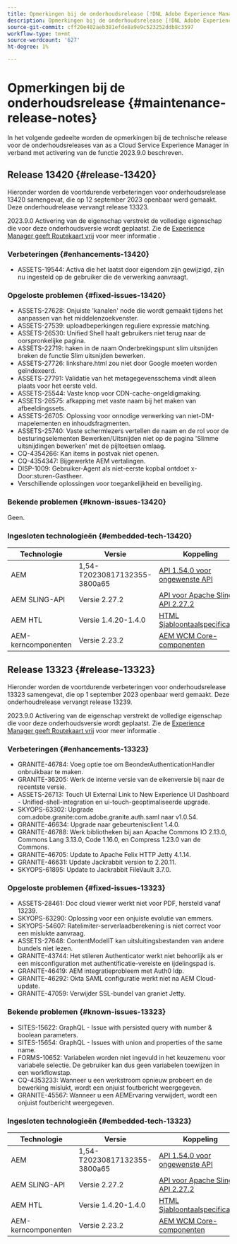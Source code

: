 ```yaml
---
title: Opmerkingen bij de onderhoudsrelease [!DNL Adobe Experience Manager] as a Cloud Service gekoppeld aan activering van 2023.9.0-functies.
description: Opmerkingen bij de onderhoudsrelease [!DNL Adobe Experience Manager] as a Cloud Service gekoppeld aan activering van 2023.9.0-functies.
source-git-commit: cff20e402aeb381efde8a9e9c523252ddb8c3597
workflow-type: tm+mt
source-wordcount: '627'
ht-degree: 1%

---
```


# Opmerkingen bij de onderhoudsrelease {#maintenance-release-notes}

In het volgende gedeelte worden de opmerkingen bij de technische release voor de onderhoudsreleases van as a Cloud Service Experience Manager in verband met activering van de functie 2023.9.0 beschreven.

## Release 13420 {#release-13420}

Hieronder worden de voortdurende verbeteringen voor onderhoudsrelease 13420 samengevat, die op 12 september 2023 openbaar werd gemaakt. Deze onderhoudrelease vervangt release 13323.

2023.9.0 Activering van de eigenschap verstrekt de volledige eigenschap die voor deze onderhoudsversie wordt geplaatst. Zie de [Experience Manager geeft Routekaart vrij](https://experienceleague.adobe.com/docs/experience-manager-release-information/aem-release-updates/update-releases-roadmap.html) voor meer informatie .

### Verbeteringen {#enhancements-13420}

- ASSETS-19544: Activa die het laatst door eigendom zijn gewijzigd, zijn nu ingesteld op de gebruiker die de verwerking aanvraagt.

### Opgeloste problemen {#fixed-issues-13420}

- ASSETS-27628: Onjuiste &#39;kanalen&#39; node die wordt gemaakt tijdens het aanpassen van het middelenzoekvenster.
- ASSETS-27539: uploadbeperkingen reguliere expressie matching.
- ASSETS-26530: Unified Shell haalt gebruikers niet terug naar de oorspronkelijke pagina.
- ASSETS-22719: haken in de naam Onderbrekingspunt slim uitsnijden breken de functie Slim uitsnijden bewerken.
- ASSETS-27726: linkshare.html zou niet door Google moeten worden geïndexeerd.
- ASSETS-27791: Validatie van het metagegevensschema vindt alleen plaats voor het eerste veld.
- ASSETS-25544: Vaste knop voor CDN-cache-ongeldigmaking.
- ASSETS-26575: afkapping met vaste naam bij het maken van afbeeldingssets.
- ASSETS-26705: Oplossing voor onnodige verwerking van niet-DM-mapelementen en inhoudsfragmenten.
- ASSETS-25740: Vaste schermlezers vertellen de naam en de rol voor de besturingselementen Bewerken/Uitsnijden niet op de pagina &#39;Slimme uitsnijdingen bewerken&#39; met de pijltoetsen omlaag.
- CQ-4354266: Kan items in postvak niet openen.
- CQ-4354347: Bijgewerkte AEM vertalingen.
- DISP-1009: Gebruiker-Agent als niet-eerste kopbal ontdoet x-Door:sturen-Gastheer.
- Verschillende oplossingen voor toegankelijkheid en beveiliging.

### Bekende problemen {#known-issues-13420}

Geen.

### Ingesloten technologieën {#embedded-tech-13420}

| Technologie | Versie | Koppeling |
|---|---|---|
| AEM | 1,54-T20230817132355-3800a65 | [API 1.54.0 voor ongewenste API](https://www.javadoc.io/doc/org.apache.jackrabbit/oak-api/1.54.0/index.html) |
| AEM SLING-API | Versie 2.27.2 | [API voor Apache Sling API 2.27.2](https://www.javadoc.io/doc/org.apache.sling/org.apache.sling.api/latest/index.html) |
| AEM HTL | Versie 1.4.20-1.4.0 | [HTML Sjabloontaalspecificaties](https://github.com/adobe/htl-spec) |
| AEM-kerncomponenten | Versie 2.23.2 | [AEM WCM Core-componenten](https://github.com/adobe/aem-core-wcm-components) |

## Release 13323 {#release-13323}

Hieronder worden de voortdurende verbeteringen voor onderhoudsrelease 13323 samengevat, die op 1 september 2023 openbaar werd gemaakt. Deze onderhoudrelease vervangt release 13239.

2023.9.0 Activering van de eigenschap verstrekt de volledige eigenschap die voor deze onderhoudsversie wordt geplaatst. Zie de [Experience Manager geeft Routekaart vrij](https://experienceleague.adobe.com/docs/experience-manager-release-information/aem-release-updates/update-releases-roadmap.html) voor meer informatie .

### Verbeteringen {#enhancements-13323}

- GRANITE-46784: Voeg optie toe om BeonderAuthenticationHandler onbruikbaar te maken.
- GRANITE-36205: Werk de interne versie van de eikenversie bij naar de recentste versie.
- ASSETS-26713: Touch UI External Link to New Experience UI Dashboard - Unified-shell-integration en ui-touch-geoptimaliseerde upgrade.
- SKYOPS-63302: Upgrade com.adobe.granite:com.adobe.granite.auth.saml naar v1.0.54.
- GRANITE-46634: Upgrade naar gebeurtenisclient 1.4.0.
- GRANITE-46788: Werk bibliotheken bij aan Apache Commons IO 2.13.0, Commons Lang 3.13.0, Code 1.16.0, en Compress 1.23.0 van de Commons.
- GRANITE-46705: Update to Apache Felix HTTP Jetty 4.1.14.
- GRANITE-46631: Update Jackrabbit version to 2.20.11.
- SKYOPS-61895: Update to Jackrabbit FileVault 3.7.0.

### Opgeloste problemen {#fixed-issues-13323}

- ASSETS-28461: Doc cloud viewer werkt niet voor PDF, hersteld vanaf 13239.
- SKYOPS-63290: Oplossing voor een onjuiste evolutie van emmers.
- SKYOPS-54607: Ratelimiter-serverlaadberekening is niet correct voor een mislukte aanvraag.
- ASSETS-27648: ContentModelIT kan uitsluitingsbestanden van andere bundels niet lezen.
- GRANITE-43744: Het stileren Authenticator werkt niet behoorlijk als er een misconfiguration met authentificatie-vereiste en ijdelingspad is.
- GRANITE-46419: AEM integratieprobleem met Auth0 Idp.
- GRANITE-46292: Okta SAML configuratie werkt niet na AEM Cloud-update.
- GRANITE-47059: Verwijder SSL-bundel van graniet Jetty.

### Bekende problemen {#known-issues-13323}

- SITES-15622: GraphQL - Issue with persisted query with number &amp; boolean parameters.
- SITES-15654: GraphQL - Issues with union and properties of the same name.
- FORMS-10652: Variabelen worden niet ingevuld in het keuzemenu voor variabele selectie. De gebruiker kan dus geen variabelen toewijzen in een workflowstap.
- CQ-4353233: Wanneer u een werkstroom opnieuw probeert en de bewerking mislukt, wordt een onjuist foutbericht weergegeven.
- GRANITE-45567: Wanneer u een AEMErvaring verwijdert, wordt een onjuist foutbericht weergegeven.

### Ingesloten technologieën {#embedded-tech-13323}

| Technologie | Versie | Koppeling |
|---|---|---|
| AEM | 1,54-T20230817132355-3800a65 | [API 1.54.0 voor ongewenste API](https://www.javadoc.io/doc/org.apache.jackrabbit/oak-api/1.54.0/index.html) |
| AEM SLING-API | Versie 2.27.2 | [API voor Apache Sling API 2.27.2](https://www.javadoc.io/doc/org.apache.sling/org.apache.sling.api/latest/index.html) |
| AEM HTL | Versie 1.4.20-1.4.0 | [HTML Sjabloontaalspecificaties](https://github.com/adobe/htl-spec) |
| AEM-kerncomponenten | Versie 2.23.2 | [AEM WCM Core-componenten](https://github.com/adobe/aem-core-wcm-components) |
